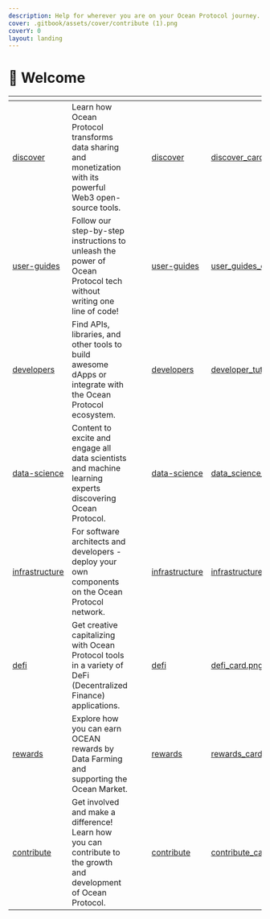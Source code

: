 ```yaml
---
description: Help for wherever you are on your Ocean Protocol journey.
cover: .gitbook/assets/cover/contribute (1).png
coverY: 0
layout: landing
---
```


# 👋 Welcome

<table data-view="cards"><thead><tr><th data-type="content-ref"></th><th></th><th data-hidden data-type="files"></th><th data-hidden data-type="files"></th><th data-hidden data-card-target data-type="content-ref"></th><th data-hidden data-card-cover data-type="files"></th></tr></thead><tbody><tr><td><a href="discover/">discover</a></td><td>Learn how Ocean Protocol transforms data sharing and monetization with its powerful Web3 open-source tools.</td><td></td><td></td><td><a href="discover/">discover</a></td><td><a href=".gitbook/assets/cover/discover_card (1).png">discover_card (1).png</a></td></tr><tr><td><a href="user-guides/">user-guides</a></td><td>Follow our step-by-step instructions to unleash the power of Ocean Protocol tech without writing one line of code!</td><td></td><td></td><td><a href="user-guides/">user-guides</a></td><td><a href=".gitbook/assets/cover/user_guides_card (1).png">user_guides_card (1).png</a></td></tr><tr><td><a href="developers/">developers</a></td><td>Find APIs, libraries, and other tools to build awesome dApps or integrate with the Ocean Protocol ecosystem.</td><td></td><td></td><td><a href="developers/">developers</a></td><td><a href=".gitbook/assets/cover/developer_tutorials_card.png">developer_tutorials_card.png</a></td></tr><tr><td><a href="data-science/">data-science</a></td><td>Content to excite and engage all data scientists and machine learning experts discovering Ocean Protocol.</td><td></td><td></td><td><a href="data-science/">data-science</a></td><td><a href=".gitbook/assets/cover/data_science_card.png">data_science_card.png</a></td></tr><tr><td><a href="infrastructure/">infrastructure</a></td><td>For software architects and developers - deploy your own components on the Ocean Protocol network.</td><td></td><td></td><td><a href="infrastructure/">infrastructure</a></td><td><a href=".gitbook/assets/cover/infrastructure_card.png">infrastructure_card.png</a></td></tr><tr><td><a href="defi/">defi</a></td><td>Get creative capitalizing with Ocean Protocol tools in a variety of DeFi (Decentralized Finance) applications.</td><td></td><td></td><td><a href="defi/">defi</a></td><td><a href=".gitbook/assets/cover/defi_card.png">defi_card.png</a></td></tr><tr><td><a href="rewards/">rewards</a></td><td>Explore how you can earn OCEAN rewards by Data Farming and supporting the Ocean Market.</td><td></td><td></td><td><a href="rewards/">rewards</a></td><td><a href=".gitbook/assets/cover/rewards_card (1).png">rewards_card (1).png</a></td></tr><tr><td><a href="contribute/">contribute</a></td><td>Get involved and make a difference! Learn how you can contribute to the growth and development of Ocean Protocol.</td><td></td><td></td><td><a href="contribute/">contribute</a></td><td><a href=".gitbook/assets/cover/contribute_card.png">contribute_card.png</a></td></tr></tbody></table>
